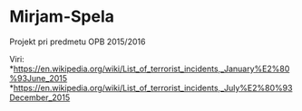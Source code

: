 # Mirjam-Spela
Projekt pri predmetu OPB 2015/2016

Viri:
*https://en.wikipedia.org/wiki/List_of_terrorist_incidents,_January%E2%80%93June_2015
*https://en.wikipedia.org/wiki/List_of_terrorist_incidents,_July%E2%80%93December_2015
